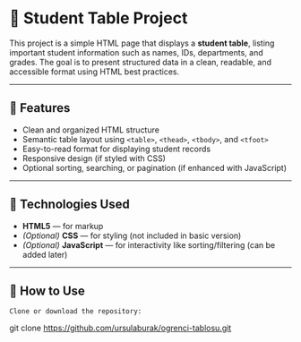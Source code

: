 # 🧾 Student Table Project

This project is a simple HTML page that displays a **student table**, listing important student information such as names, IDs, departments, and grades. The goal is to present structured data in a clean, readable, and accessible format using HTML best practices.

---

## 🔧 Features

- Clean and organized HTML structure
- Semantic table layout using `<table>`, `<thead>`, `<tbody>`, and `<tfoot>`
- Easy-to-read format for displaying student records
- Responsive design (if styled with CSS)
- Optional sorting, searching, or pagination (if enhanced with JavaScript)

---

## 🧱 Technologies Used

- **HTML5** — for markup
- *(Optional)* **CSS** — for styling (not included in basic version)
- *(Optional)* **JavaScript** — for interactivity like sorting/filtering (can be added later)

---
## 🚀 How to Use

    Clone or download the repository:

git clone https://github.com/ursulaburak/ogrenci-tablosu.git
